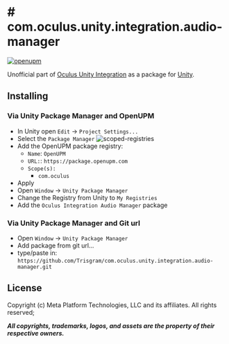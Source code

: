 # # com.oculus.unity.integration.audio-manager

[![openupm](https://img.shields.io/npm/v/com.oculus.unity.integration.audio-manager?label=openupm&registry_uri=https://package.openupm.com)](https://openupm.com/packages/com.oculus.unity.integration.audio-manager/)

Unofficial part of [Oculus Unity Integration](https://developer.oculus.com/downloads/package/unity-integration/) as a package for [Unity](https://unity.com/).

## Installing

### Via Unity Package Manager and OpenUPM

- In Unity open `Edit` -> `Project Settings...`
- Select the `Package Manager`
![scoped-registries](https://raw.githubusercontent.com/Trisgram/com.oculus.unity.integration/main/.documentation/images/openUPM.jpg)
- Add the OpenUPM package registry:
  - `Name`: `OpenUPM`
  - `URL:`: `https://package.openupm.com`
  - `Scope(s):`
    - `com.oculus`
- Apply
- Open `Window` -> `Unity Package Manager`
- Change the Registry from Unity to `My Registries`
- Add the `Oculus Integration Audio Manager` package

### Via Unity Package Manager and Git url
- Open `Window` -> `Unity Package Manager`
- Add package from git url...
- type/paste in: `https://github.com/Trisgram/com.oculus.unity.integration.audio-manager.git`

## License

Copyright (c) Meta Platform Technologies, LLC and its affiliates. All rights reserved;

***All copyrights, trademarks, logos, and assets are the property of their respective owners.***